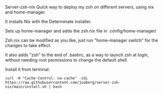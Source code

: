 Server-zsh-nix
Quick way to deploy my zsh on different servers, using nix and home-manager.

It installs Nix with the Determinate installer.

Sets up home-manager and adds the zsh.nix file in .config/home-manager/

Zsh.nix can be modified as you like, just run "home-manager switch" for the changes to take effect.

It also adds "zsh" to the end of .bashrc, as a way to launch zsh at login, without needing root permissions to change the default shell.


Install it from terminal:

```
curl -H "Cache-Control: no-cache" -sSL https://raw.githubusercontent.com/joaberg/server-zsh-nix/main/install.sh | bash
```



